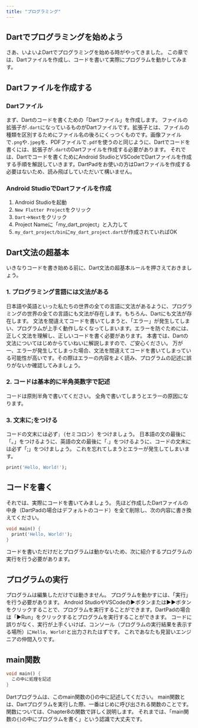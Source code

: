 ```yaml
---
title: "プログラミング"
---
```


## Dartでプログラミングを始めよう
さあ、いよいよDartでプログラミングを始める時がやってきました。
この章では、Dartファイルを作成し、コードを書いて実際にプログラムを動かしてみます。

## Dartファイルを作成する
### Dartファイル
まず、Dartのコードを書くための「Dartファイル」を作成します。
ファイルの拡張子が`.dart`になっているものがDartファイルです。拡張子とは、ファイルの種類を区別するためにファイル名の後ろにくっつくものです。画像ファイルで`.png`や`.jpeg`を、PDFファイルで`.pdf`を使うのと同じように、Dartでコードを書くには、拡張子が`.dart`のDartファイルを作成する必要があります。
それでは、Dartでコードを書くためにAndroid StudioとVSCodeでDartファイルを作成する手順を解説していきます。DartPadをお使いの方はDartファイルを作成する必要はないため、読み飛ばしていただいて構いません。

### Android StudioでDartファイルを作成
1. Android Studioを起動
2. `New Flutter Project`をクリック
3. `Dart`→`Next`をクリック
4. Project Nameに「my_dart_project」と入力して
5. `my_dart_project/bin`に`my_dart_project.dart`が作成されていればOK

## Dart文法の超基本
いきなりコードを書き始める前に、Dart文法の超基本ルールを押さえておきましょう。
### 1. プログラミング言語には文法がある
日本語や英語といった私たちの世界の全ての言語に文法があるように、プログラミングの世界の全ての言語にも文法が存在します。もちろん、Dartにも文法が存在します。
文法を間違えてコードを書いてしまうと、「エラー」が発生してしまい、プログラムが上手く動作しなくなってしまいます。エラーを防ぐためには、正しく文法を理解し、正しいコードを書く必要があります。
本書では、Dartの文法についてはじめからていねいに解説しますので、ご安心ください。
万が一、エラーが発生してしまった場合、文法を間違えてコードを書いてしまっている可能性が高いです。その際はエラーの内容をよく読み、プログラムの記述に誤りがないか確認してみましょう。

### 2. コードは基本的に半角英数字で記述
コードは原則半角で書いてください。
全角で書いてしまうとエラーの原因になります。

### 3. 文末に;をつける
コードの文末には必ず`;`（セミコロン）をつけましょう。
日本語の文の最後に「。」をつけるように、英語の文の最後に「.」をつけるように、コードの文末には必ず「;」をつけましょう。
これを忘れてしまうとエラーが発生してしまいます。
```dart
print('Hello, World!');
```

## コードを書く
それでは、実際にコードを書いてみましょう。
先ほど作成したDartファイルの中身（DartPadの場合はデフォルトのコード）を全て削除し、次の内容に書き換えてください。
```dart
void main() {
  print('Hello, World!');
}
```
コードを書いただけだとプログラムは動かないため、次に紹介するプログラムの実行を行う必要があります。

## プログラムの実行
プログラムは編集しただけでは動きません。
プログラムを動かすには、「実行」を行う必要があります。
Android StudioやVSCodeの▶️ボタンまたは▶️▶️ボタンをクリックすることで、プログラムを実行することができます。DartPadの場合は「▶️Run」をクリックするとプログラムを実行することができます。
コードに誤りがなく、実行が上手くいけば、コンソール（プログラムの実行結果を表示する場所）に`Hello, World!`と出力されたはずです。
これであなたも見習いエンジニアの仲間入りです。

## main関数
```dart
void main() {
  この中に処理を記述
}
```
Dartプログラムは、このmain関数の{}の中に記述してください。
main関数とは、Dartプログラムを実行した際、一番はじめに呼び出される関数のことです。
関数については、Chapter8の関数で詳しく説明します。
それまでは、「main関数の`{}`の中にプログラムを書く」という認識で大丈夫です。
